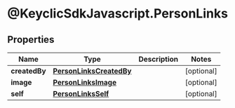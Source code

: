 # @KeyclicSdkJavascript.PersonLinks

## Properties
Name | Type | Description | Notes
------------ | ------------- | ------------- | -------------
**createdBy** | [**PersonLinksCreatedBy**](PersonLinksCreatedBy.md) |  | [optional] 
**image** | [**PersonLinksImage**](PersonLinksImage.md) |  | [optional] 
**self** | [**PersonLinksSelf**](PersonLinksSelf.md) |  | [optional] 


